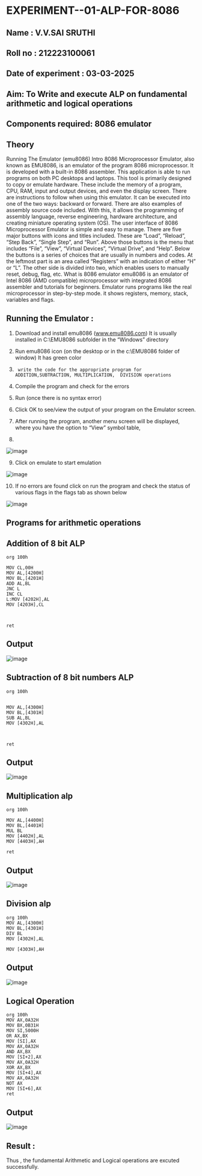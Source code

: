 # EXPERIMENT--01-ALP-FOR-8086
## Name : V.V.SAI SRUTHI
## Roll no : 212223100061
## Date of experiment : 03-03-2025





## Aim: To Write and execute ALP on fundamental arithmetic and logical operations
## Components required: 8086  emulator 
## Theory 
Running The Emulator (emu8086) Intro 8086 Microprocessor Emulator, also known as EMU8086, is an emulator of the program 8086 microprocessor. It is developed with a built-in 8086 assembler. This application is able to run programs on both PC desktops and laptops. This tool is primarily designed to copy or emulate hardware. These include the memory of a program, CPU, RAM, input and output devices, and even the display screen. There are instructions to follow when using this emulator. It can be executed into one of the two ways: backward or forward. There are also examples of assembly source code included. With this, it allows the programming of assembly language, reverse engineering, hardware architecture, and creating miniature operating system (OS). The user interface of 8086 Microprocessor Emulator is simple and easy to manage. There are five major buttons with icons and titles included. These are “Load”, “Reload”, “Step Back”, “Single Step”, and “Run”. Above those buttons is the menu that includes “File”, “View”, “Virtual Devices”, “Virtual Drive”, and “Help”. Below the buttons is a series of choices that are usually in numbers and codes. At the leftmost part is an area called “Registers” with an indication of either “H” or “L”. The other side is divided into two, which enables users to manually reset, debug, flag, etc. What is 8086 emulator emu8086 is an emulator of Intel 8086 (AMD compatible) microprocessor with integrated 8086 assembler and tutorials for beginners. Emulator runs programs like the real microprocessor in step-by-step mode. it shows registers, memory, stack, variables and flags.


 ## Running the Emulator :
1.	Download and install emu8086 (www.emu8086.com) It is usually installed in C:\EMU8086 subfolder in the “Windows” directory
2.	  Run  emu8086 icon (on the desktop or in the c:\EMU8086 folder of window) It has green color 
 
 
3.		write the code for the appropriate program for ADDITION,SUBTRACTION, MULTIPLICATION,  DIVISION operations 

4.	 Compile the program and check for the errors 
5.	Run (once there is no syntax error) 

6.	Click OK to see/view the output of your program on the Emulator screen. 


7.	After running the program, another menu screen will be displayed, where you have the option to “View” symbol table,
8.	 


![image](https://user-images.githubusercontent.com/36288975/189273263-d65baae9-4b8f-4723-afb3-c0ffa4052b04.png)











9.	Click on emulate to start emulation 








![image](https://user-images.githubusercontent.com/36288975/189273273-9bb36ec1-e2e8-4892-8d35-37707332bfdc.png)








10.	If no errors are found click on run the program and check the status of various flags in the flags tab as shown below 






![image](https://user-images.githubusercontent.com/36288975/189273277-113a2a33-4a40-4ff8-95a5-ecd3a1f504fe.png)







## Programs for arithmetic  operations

## Addition  of 8 bit ALP 
```
org 100h

MOV CL,00H
MOV AL,[4200H]
MOV BL,[4201H]
ADD AL,BL
JNC L
INC CL
L:MOV [4202H],AL
MOV [4203H],CL



ret

```

## Output 
![image](https://github.com/user-attachments/assets/30473abc-21bd-48bc-9de6-8025120db63a)


 
## Subtraction   of 8 bit numbers  ALP 
```
org 100h


MOV AL,[4300H]
MOV BL,[4301H]
SUB AL,BL
MOV [4302H],AL



ret
```
 
## Output  
![image](https://github.com/user-attachments/assets/a637e98b-4bd1-4825-8ec7-c6ee9c677f55)

## Multiplication alp 
```
org 100h

MOV AL,[4400H]
MOV BL,[4401H]
MUL BL
MOV [4402H],AL
MOV [4403H],AH

ret
```


 ## Output  
![image](https://github.com/user-attachments/assets/006756c6-7e5c-4c4b-9d53-98a5ceceb3da)


## Division alp 
```
org 100h
MOV AL,[4300H]
MOV BL,[4301H]
DIV BL
MOV [4302H],AL

MOV [4303H],AH
```

## Output  
![image](https://github.com/user-attachments/assets/878ab01b-6f59-4e27-982c-a8c87667a377)
## Logical Operation
```
org 100h
MOV AX,0A32H
MOV BX,0B31H
MOV SI,5000H
OR AX,BX
MOV [SI],AX
MOV AX,0A32H
AND AX,BX
MOV [SI+2],AX
MOV AX,0A32H
XOR AX,BX
MOV [SI+4],AX
MOV AX,0A32H
NOT AX
MOV [SI+6],AX
ret
```
## Output
![image](https://github.com/user-attachments/assets/3f86e4e5-5724-4cbb-be69-afabad98cfc7)



## Result :
 

Thus , the fundamental Arithmetic and Logical operations are excuted successfully.






